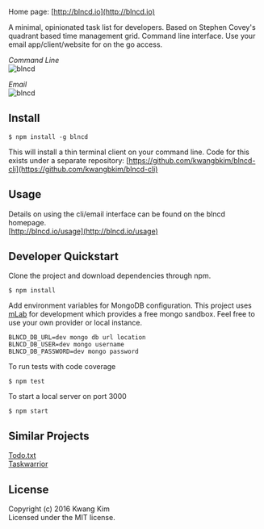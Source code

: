 Home page: [http://blncd.io](http://blncd.io)

A minimal, opinionated task list for developers.  Based on Stephen Covey's quadrant based time management grid.  Command line interface.  Use your email app/client/website for on the go access.

*Command Line*  
![blncd](public/assets/blncd-demo.gif)

*Email*  
![blncd](public/assets/email-demo.gif)

## Install

```
$ npm install -g blncd
```

This will install a thin terminal client on your command line.  Code for this exists under a separate repository: [https://github.com/kwangbkim/blncd-cli](https://github.com/kwangbkim/blncd-cli)

## Usage
Details on using the cli/email interface can be found on the blncd homepage.  
[http://blncd.io/usage](http://blncd.io/usage)

## Developer Quickstart
Clone the project and download dependencies through npm.  

```
$ npm install
```

Add environment variables for MongoDB configuration.  This project uses [mLab](https://mlab.com/) for development which provides a free mongo sandbox.  Feel free to use your own provider or local instance.

```
BLNCD_DB_URL=dev mongo db url location
BLNCD_DB_USER=dev mongo username
BLNCD_DB_PASSWORD=dev mongo password
```

To run tests with code coverage

```
$ npm test
```

To start a local server on port 3000

```
$ npm start
```

## Similar Projects
[Todo.txt](https://github.com/ginatrapani/todo.txt-cli)  
[Taskwarrior](https://taskwarrior.org/)

## License
Copyright (c) 2016 Kwang Kim  
Licensed under the MIT license.
